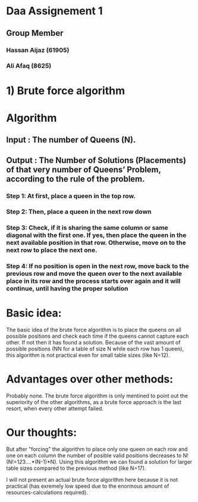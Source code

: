   # Daa Assignement 1

## Group Member
### Hassan Aijaz (61905)
### Ali Afaq (8625)


# 1) Brute force algorithm

# Algorithm
## Input  : The number of Queens (N).
## Output :  The Number of Solutions (Placements) of that very number of Queens’ Problem, according to the rule of the problem.

### Step 1: At first, place a queen in the top row.
### Step 2: Then, place a queen in the next row down
### Step 3: Check, if it is sharing the same column or same diagonal with the first one. If yes, then place the queen in the next available position in that row. Otherwise, move on to the next row to place the next one.
### Step 4: If no position is open in the next row, move back to the previous row and move the queen over to the next available place in its row and the process starts over again and it will continue, until having the proper solution

# Basic idea:
 
The basic idea of the brute force algorithm is to place the queens on all possible positions and check each time if the queens cannot capture each other. If not then it has found a solution. Because of the vast amount of possible positions (NN for a table of size N while each row has 1 queen), this algorithm is not practical even for small table sizes (like N=12).
 
 
 
# Advantages over other methods:
 
Probably none. The brute force algorithm is only mentined to point out the superiority of the other algorithms, as a brute force approach is the last resort, when every other attempt failed.
 
 
 
# Our thoughts:
 
But after "forcing" the algorithm to place only one queen on each row and one on each column the number of posible valid positions decreases to N! (N!=1*2*3....*(N-1)*N). Using this algorithm we can found a solution for larger table sizes compared to the previous method (like N=17).
 
I will not present an actual brute force algorithm here because it is not practical (has exremely low speed due to the enormous amount of resources-calculations required).
